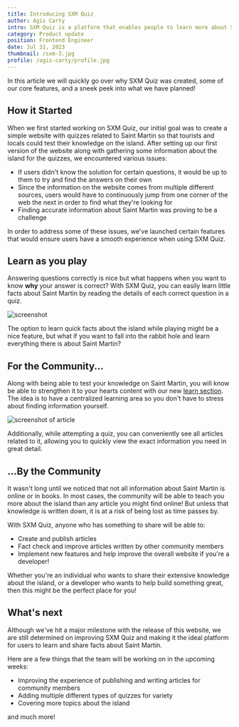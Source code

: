 ```yaml
---
title: Introducing SXM Quiz
author: Agis Carty
intro: SXM Quiz is a platform that enables people to learn more about Saint Martin through interactive quizzes and articles written by the community!
category: Product update
position: Frontend Engineer
date: Jul 31, 2023
thumbnail: /sxm-3.jpg
profile: /agis-carty/profile.jpg
---
```


In this article we will quickly go over why SXM Quiz was created, some of our core features, and a sneek peek into what we have planned!

## How it Started

When we first started working on SXM Quiz, our initial goal was to create a simple website with quizzes related to Saint Martin so that tourists and locals could test their knowledge on the island.
After setting up our first version of the website along with gathering some information about the island for the quizzes, we encountered various issues:

- If users didn't know the solution for certain questions, it would be up to them to try and find the answers on their own
- Since the information on the website comes from multiple different sources, users would have to continuously jump from one corner of the web the next in order to find what they're looking for
- Finding accurate information about Saint Martin was proving to be a challenge

In order to address some of these issues, we've launched certain features that would ensure users have a smooth experience when using SXM Quiz.

## Learn as you play

Answering questions correctly is nice but what happens when you want to know **why** your answer is correct? With SXM Quiz, you can easily learn little facts about Saint Martin by reading the details of each correct question in a quiz.

![screenshot](/blogs/introducing-sxm-quiz/learn-as-you-play.png)

The option to learn quick facts about the island while playing might be a nice feature, but what if you want to fall into the rabbit hole and learn everything there is about Saint Martin?

## For the Community...

Along with being able to test your knowledge on Saint Martin, you will know be able to strengthen it to your hearts content with our new [learn section](/learn). The idea is to have a centralized learning area so you don't have to stress about finding information yourself.

![screenshot of article](/blogs/introducing-sxm-quiz/written-articles.png)

Additionally, while attempting a quiz, you can conveniently see all articles related to it, allowing you to quickly view the exact information you need in great detail.

## ...By the Community

It wasn't long until we noticed that not all information about Saint Martin is online or in books. In most cases, the community will be able to teach you more about the island than any article you might find online! But unless that knowledge is written down, it is at a risk of being lost as time passes by.

With SXM Quiz, anyone who has something to share will be able to:

- Create and publish articles
- Fact check and improve articles written by other community members
- Implement new features and help improve the overall website if you're a developer!

Whether you're an individual who wants to share their extensive knowledge about the island, or a developer who wants to help build something great, then this might be the perfect place for you!

## What's next

Although we've hit a major milestone with the release of this website, we are still determined on improving SXM Quiz and making it the ideal platform for users to learn and share facts about Saint Martin.

Here are a few things that the team will be working on in the upcoming weeks:

- Improving the experience of publishing and writing articles for community members
- Adding multiple different types of quizzes for variety
- Covering more topics about the island

and much more!
